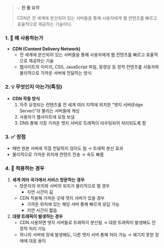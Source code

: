 > 💡 **한 줄 요약**
>
> CDN은 전 세계에 분산되어 있는 서버들을 통해 사용자에게 웹 컨텐츠를 빠르고 효율적으로 제공하는 기술이다.

### 1. 🤔 왜 사용하는가

- **CDN (Content Delivery Network)**
  - 전 세계에 분산되어 있는 서버들을 통해 사용자에게 웹 컨텐츠를 빠르고 효율적으로 제공하는 기술
  - 웹사이트의 이미지, CSS, JavaScript 파일, 동영상 등 정적 컨텐츠를 사용자와 물리적으로 가까운 서버에 전달하는 방식

### 2. 💡 무엇인지 아는가(특징)

- **CDN 작동 방식**
  1. 자주 요청되는 컨텐츠를 전 세계 여러 지역에 위치한 “엣지 서버(Edge Server)”라 불리는 서버들에 캐싱
  2. 사용자가 웹사이트에 요청 보냄
  3. DNS 통해 가장 가까운 엣지 서버로 트래픽이 라우팅되어 처리되도록 함

### 3. ✅ 장점

- 매번 원본 서버에 직접 전달하지 않아도 됨
  → 트래픽 분산 효과
- 물리적으로 가까운 위치에 컨텐츠 전송
  → 속도 빠름

### 4. 💪 적용하는 경우

1. **세계 여러 국가에서 서비스 방문하는 경우**
   - 방문자의 위치와 서버의 위치가 물리적으로 멀 경우
     - 지연 시간이 긺
   - CDN 적용해 가까운 곳에 엣지 서버가 있을 경우
     - 가까운 위치에 있는 해당 서버 통해 빠르게 응답 가능
     - 지연 시간이 짧음
2. **대량 트래픽이 발생하는 경우**
   - CDN 사용하면 엣지 서버들로 트래픽이 분산됨
     → 대량 트래픽이 발생해도 안정적 처리 가능
   - 하나의 서버에 장애 발생해도, 다른 엣지 서버 통해 처리 가능
     → 예기치 못한 장애에 대응 용이
